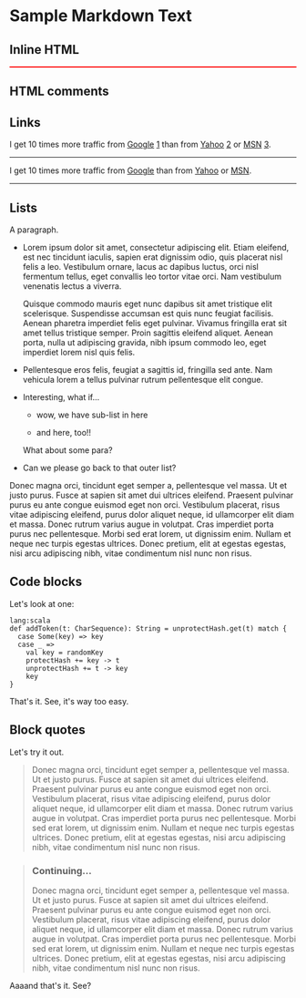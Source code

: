
Sample Markdown Text
====================

Inline HTML
-----------

<div style="border:1px solid red">
  <div id="one">
    <div id="one-one">
    </div>
    <div id="one-two">
    </div>
  </div>
  <div id="two">
  </div>
</div>

## HTML comments

<!-- This is the comment and should be left AS IS. -->

## Links

I get 10 times more traffic from [Google] [1] than from
[Yahoo] [2] or [MSN] [3].

  [1]: http://google.com/        "Google"
  [2]: http://search.yahoo.com/  "Yahoo Search"
  [3]: http://search.msn.com/    "MSN Search"

  * * * * *

I get 10 times more traffic from [Google][] than from
[Yahoo][] or [MSN][].

  [google]: http://google.com/
  [yahoo]:  http://search.yahoo.com/
  [msn]:    http://search.msn.com/

---------------------------------

## Lists

A paragraph.

 *  Lorem ipsum dolor sit amet, consectetur adipiscing elit. Etiam eleifend,
    est nec tincidunt iaculis, sapien erat dignissim odio, quis placerat nisl
    felis a leo. Vestibulum ornare, lacus ac dapibus luctus, orci nisl fermentum
    tellus, eget convallis leo tortor vitae orci. Nam vestibulum venenatis
    lectus a viverra.

    Quisque commodo mauris eget nunc dapibus sit amet tristique elit scelerisque.
    Suspendisse accumsan est quis nunc feugiat facilisis. Aenean pharetra imperdiet
    felis eget pulvinar. Vivamus fringilla erat sit amet tellus tristique semper.
    Proin sagittis eleifend aliquet. Aenean porta, nulla ut adipiscing gravida,
    nibh ipsum commodo leo, eget imperdiet lorem nisl quis felis.

 *  Pellentesque eros felis, feugiat a sagittis id, fringilla sed ante. Nam vehicula
    lorem a tellus pulvinar rutrum pellentesque elit congue.

 *  Interesting, what if...

    *  wow, we have sub-list in here

    *  and here, too!!

    What about some para?

 *  Can we please go back to that outer list?

Donec magna orci, tincidunt eget semper a, pellentesque vel massa. Ut et justo purus.
Fusce at sapien sit amet dui ultrices eleifend. Praesent pulvinar purus eu ante congue
euismod eget non orci. Vestibulum placerat, risus vitae adipiscing eleifend,
purus dolor aliquet neque, id ullamcorper elit diam et massa. Donec rutrum varius
augue in volutpat. Cras imperdiet porta purus nec pellentesque. Morbi sed erat lorem,
ut dignissim enim. Nullam et neque nec turpis egestas ultrices. Donec pretium, elit
at egestas egestas, nisi arcu adipiscing nibh, vitae condimentum nisl nunc non risus.

Code blocks
-----------

Let's look at one:

    lang:scala
    def addToken(t: CharSequence): String = unprotectHash.get(t) match {
      case Some(key) => key
      case _ =>
        val key = randomKey
        protectHash += key -> t
        unprotectHash += t -> key
        key
    }

That's it. See, it's way too easy.

Block quotes
------------

Let's try it out.

> Donec magna orci, tincidunt eget semper a, pellentesque vel massa. Ut et justo purus.
Fusce at sapien sit amet dui ultrices eleifend. Praesent pulvinar purus eu ante congue
euismod eget non orci. Vestibulum placerat, risus vitae adipiscing eleifend,
purus dolor aliquet neque, id ullamcorper elit diam et massa. Donec rutrum varius
augue in volutpat. Cras imperdiet porta purus nec pellentesque. Morbi sed erat lorem,
ut dignissim enim. Nullam et neque nec turpis egestas ultrices. Donec pretium, elit
at egestas egestas, nisi arcu adipiscing nibh, vitae condimentum nisl nunc non risus.

> ### Continuing...
>
> Donec magna orci, tincidunt eget semper a, pellentesque vel massa. Ut et justo purus.
> Fusce at sapien sit amet dui ultrices eleifend. Praesent pulvinar purus eu ante congue
> euismod eget non orci. Vestibulum placerat, risus vitae adipiscing eleifend,
> purus dolor aliquet neque, id ullamcorper elit diam et massa. Donec rutrum varius
> augue in volutpat. Cras imperdiet porta purus nec pellentesque. Morbi sed erat lorem,
> ut dignissim enim. Nullam et neque nec turpis egestas ultrices. Donec pretium, elit
> at egestas egestas, nisi arcu adipiscing nibh, vitae condimentum nisl nunc non risus.

Aaaand that's it. See?


